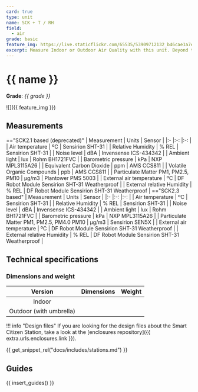 ```yaml
---
card: true
type: unit
name: SCK + T / RH
field:
  - air
grade: basic
feature_img: https://live.staticflickr.com/65535/53909712132_b46cae1a7e_k.jpg
excerpt: Measure Indoor or Outdoor Air Quality with this unit. Beyond the metrics from the kit, it can measure CO2 with a very reliable CO2 sensor!
---
```


# {{ name }}

**Grade**: _{{ grade }}_

![]({{ feature_img }})

## Measurements

=="SCK2.1 based (deprecated)"
    | Measurement                           | Units | Sensor                |
    |:-                                     |:-:    |:-:                    |
    | Air temperature                       | ºC    | Sensirion SHT-31      |
    | Relative Humidity                     | % REL | Sensirion SHT-31      |
    | Noise level                           | dBA   | Invensense ICS-434342 |
    | Ambient light                         | lux   | Rohm BH1721FVC        |
    | Barometric pressure                   | kPa   | NXP MPL3115A26        |
    | Equivalent Carbon Dioxide             | ppm   | AMS CCS811            |
    | Volatile Organic Compounds            | ppb   | AMS CCS811            |
    | Particulate Matter PM1, PM2.5, PM10   | µg/m3 | Plantower PMS 5003    |
    | External air temperature              | ºC    | DF Robot Module Sensirion SHT-31 Weatherproof    |
    | External relative Humidity            | % REL | DF Robot Module Sensirion SHT-31 Weatherproof    |
=="SCK2.3 based"
    | Measurement                           | Units | Sensor                |
    |:-                                     |:-:    |:-:                    |
    | Air temperature                       | ºC    | Sensirion SHT-31      |
    | Relative Humidity                     | % REL | Sensirion SHT-31      |
    | Noise level                           | dBA   | Invensense ICS-434342 |
    | Ambient light                         | lux   | Rohm BH1721FVC        |
    | Barometric pressure                   | kPa   | NXP MPL3115A26        |
    | Particulate Matter PM1, PM2.5, PM4.0 PM10   | µg/m3 | Sensirion SEN5X    |
    | External air temperature              | ºC    | DF Robot Module Sensirion SHT-31 Weatherproof    |
    | External relative Humidity            | % REL | DF Robot Module Sensirion SHT-31 Weatherproof    |

## Technical specifications

### Dimensions and weight

| Version                   | Dimensions | Weight |
| :-:                       | :-         | :-     |
| Indoor                    |            |        |
| Outdoor (with umbrella)   |            |        |

!!! info "Design files"
    If you are looking for the design files about the Smart Citizen Station, take a look at the [enclosures repository]({{ extra.urls.enclosures.link }}).

{{ get_snippet_rel("docs/includes/stations.md") }}

## Guides

{{ insert_guides() }}